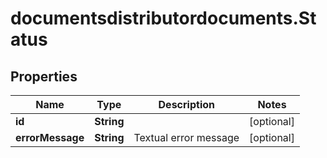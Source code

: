 # documentsdistributordocuments.Status

## Properties

Name | Type | Description | Notes
------------ | ------------- | ------------- | -------------
**id** | **String** |  | [optional] 
**errorMessage** | **String** | Textual error message | [optional] 


